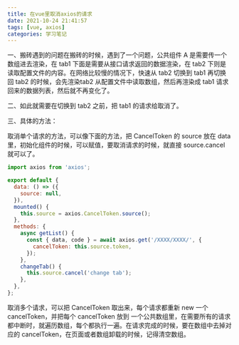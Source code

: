 ```yaml
---
title: 在vue里取消axios的请求
date: 2021-10-24 21:41:57
tags: [vue, axios]
categories: 学习笔记
---
```


一、搬砖遇到的问题在搬砖的时候，遇到了一个问题，公共组件 A 是需要传一个数组进去渲染，在 tab1 下面是需要从接口请求返回的数据渲染，在 tab2 下则是读取配置文件的内容。在网络比较慢的情况下，快速从 tab2 切换到 tab1 再切换回 tab2 的时候，会先渲染tab2 从配置文件中读取数组，然后再渲染成 tab1 请求回来的数据列表，然后就不再变化了。

二、如此就需要在切换到 tab2 之前，把 tab1 的请求给取消了。

三、具体的方法：

取消单个请求的方法，可以像下面的方法，把 CancelToken 的 source 放在 data 里，初始化组件的时候，可以赋值，要取消请求的时候，就直接 source.cancel 就可以了。

```js
import axios from 'axios';

export default {
  data: () => ({
    source: null,
  }),
  mounted() {
    this.source = axios.CancelToken.source();
  },
  methods: {
    async getList() {
      const { data, code } = await axios.get('/XXXX/XXXX/', {
        cancelToken: this.source.token,
      });
    },
    changeTab() {
      this.source.cancel('change tab');
    },
  },
};
```

取消多个请求，可以把 CancelToken 取出来，每个请求都重新 new 一个 cancelToken，并把每个 cancelToken 放到 一个公共数组里，在需要所有的请求都中断时，就遍历数组，每个都执行一遍。在请求完成的时候，要在数组中去掉对应的 cancelToken，在页面或者数组卸载的时候，记得清空数组。
